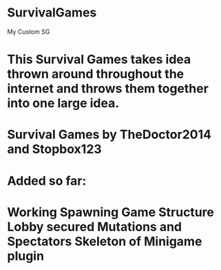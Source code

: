 SurvivalGames
=============

My Custom SG

This Survival Games takes idea thrown around throughout the internet and throws them together into one large idea. 
=============
Survival Games by TheDoctor2014 and Stopbox123
=============
Added so far:
=============
Working Spawning
Game Structure
Lobby secured
Mutations and Spectators
Skeleton of Minigame plugin 
=============
